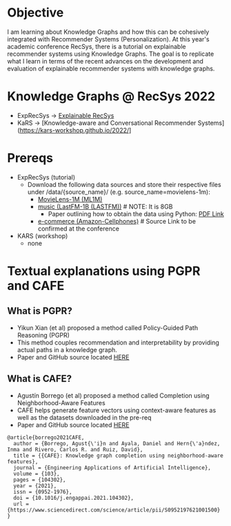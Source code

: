 # Objective
I am learning about Knowledge Graphs and how this can be cohesively integrated with Recommender Systems (Personalization).  At this year's academic conference RecSys, there is a tutorial on explainable recommender systems using Knowledge Graphs.  The goal is to replicate what I learn in terms of the recent advances on the development and evaluation of explainable recommender systems with knowledge graphs.

# Knowledge Graphs @ RecSys 2022
* ExpRecSys -> [Explainable RecSys](https://explainablerecsys.github.io/recsys2022/)
* KaRS -> [Knowledge-aware and Conversational Recommender Systems](https://kars-workshop.github.io/2022/]

# Prereqs
* ExpRecSys (tutorial)
  * Download the following data sources and store their respective files under /data/{source_name}/ (e.g. source_name=movielens-1m):
    * [MovieLens-1M (ML1M)](https://grouplens.org/datasets/movielens/1m/)
    * [music (LastFM-1B (LASTFM))](www.cp.jku.at/datasets/LFM-1b.) # NOTE: It is 8GB
      * Paper outlining how to obtain the data using Python: [PDF Link](http://www.cp.jku.at/people/schedl/Research/Publications/pdf/schedl_icmr_2016.pdf)
    * [e-commerce (Amazon-Cellphones)](https://www.kaggle.com/datasets/grikomsn/amazon-cell-phones-reviews) # Source Link to be confirmed at the conference
* KARS (workshop)
  * none


# Textual explanations using PGPR and CAFE

## What is PGPR?
* Yikun Xian (et al) proposed a method called Policy-Guided Path Reasoning (PGPR)
* This method couples recommendation and interpretability by providing actual paths in a knowledge graph.
* Paper and GitHub source located [HERE](https://github.com/orcax/PGPR)

## What is CAFE?
* Agustín Borrego (et al) proposed a method called Completion using Neighborhood-Aware Features
* CAFE helps generate feature vectors using context-aware features as well as the datasets downloaded in the pre-req
* Paper and GitHub source located [HERE](https://github.com/DEAL-US/CAFE)
```
@article{borrego2021CAFE,
  author = {Borrego, Agust{\'i}n and Ayala, Daniel and Hern{\'a}ndez, Inma and Rivero, Carlos R. and Ruiz, David},
  title = {{CAFE}: Knowledge graph completion using neighborhood-aware features},
  journal = {Engineering Applications of Artificial Intelligence},
  volume = {103},
  pages = {104302},
  year = {2021},
  issn = {0952-1976},
  doi = {10.1016/j.engappai.2021.104302},
  url = {https://www.sciencedirect.com/science/article/pii/S0952197621001500}
}
```